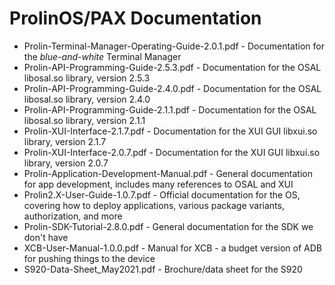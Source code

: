 # ProlinOS/PAX Documentation

* Prolin-Terminal-Manager-Operating-Guide-2.0.1.pdf - Documentation for the *blue-and-white* Terminal Manager
* Prolin-API-Programming-Guide-2.5.3.pdf - Documentation for the OSAL libosal.so library, version 2.5.3
* Prolin-API-Programming-Guide-2.4.0.pdf - Documentation for the OSAL libosal.so library, version 2.4.0
* Prolin-API-Programming-Guide-2.1.1.pdf - Documentation for the OSAL libosal.so library, version 2.1.1
* Prolin-XUI-Interface-2.1.7.pdf - Documentation for the XUI GUI libxui.so library, version 2.1.7
* Prolin-XUI-Interface-2.0.7.pdf - Documentation for the XUI GUI libxui.so library, version 2.0.7
* Prolin-Application-Development-Manual.pdf - General documentation for app development, includes many references to OSAL and XUI
* Prolin2.X-User-Guide-1.0.7.pdf - Official documentation for the OS, covering how to deploy applications, various package variants, authorization, and more
* Prolin-SDK-Tutorial-2.8.0.pdf - General documentation for the SDK we don't have
* XCB-User-Manual-1.0.0.pdf - Manual for XCB - a budget version of ADB for pushing things to the device
* S920-Data-Sheet_May2021.pdf - Brochure/data sheet for the S920
